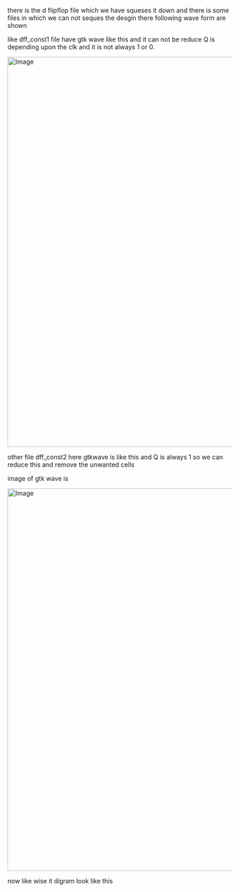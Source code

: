 
there is the d flipflop file which we have squeses it down and there is some files in which we can not 
seques the desgin there following wave form are  shown


like dff_const1 file have gtk wave like this and it  can not be reduce  Q is depending upon the clk and it is not always 1 or 0.



<img width="927" height="873" alt="Image" src="https://github.com/user-attachments/assets/d2bdcec6-b4e0-4bb4-9d38-5449fef03c99" />


other file  dff_const2 here gtkwave is like this and Q is always 1 so we can reduce this and remove the unwanted cells

image of gtk wave is 


<img width="923" height="856" alt="Image" src="https://github.com/user-attachments/assets/ec79d86f-1d52-4830-85ea-85aca74b29eb" />



now  like wise it digram look like this 






